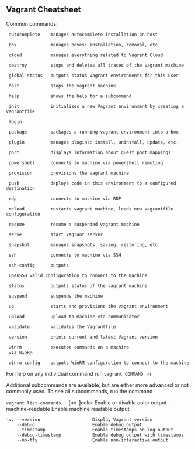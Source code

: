 
## Vagrant Cheatsheet

Common commands:

     autocomplete    manages autocomplete installation on host
     
     box             manages boxes: installation, removal, etc.
     
     cloud           manages everything related to Vagrant Cloud
     
     destroy         stops and deletes all traces of the vagrant machine
     
     global-status   outputs status Vagrant environments for this user
     
     halt            stops the vagrant machine
     
     help            shows the help for a subcommand
     
     init            initializes a new Vagrant environment by creating a Vagrantfile
     
     login
     
     package         packages a running vagrant environment into a box
     
     plugin          manages plugins: install, uninstall, update, etc.
     
     port            displays information about guest port mappings
     
     powershell      connects to machine via powershell remoting
     
     provision       provisions the vagrant machine
     
     push            deploys code in this environment to a configured destination
     
     rdp             connects to machine via RDP
     
     reload          restarts vagrant machine, loads new Vagrantfile configuration
     
     resume          resume a suspended vagrant machine
     
     serve           start Vagrant server
     
     snapshot        manages snapshots: saving, restoring, etc.
     
     ssh             connects to machine via SSH
     
     ssh-config      outputs 
     
     OpenSSH valid configuration to connect to the machine
     
     status          outputs status of the vagrant machine
     
     suspend         suspends the machine
     
     up              starts and provisions the vagrant environment
     
     upload          upload to machine via communicator
     
     validate        validates the Vagrantfile
     
     version         prints current and latest Vagrant version
     
     winrm           executes commands on a machine 
     via WinRM
     
     winrm-config    outputs WinRM configuration to connect to the machine

For help on any individual command run `vagrant COMMAND -h`

Additional subcommands are available, but are either more advanced
or not commonly used. To see all subcommands, run the command

`vagrant list-commands`.
        --[no-]color                 Enable or disable color output
        --machine-readable           Enable machine readable output

    -v, --version                    Display Vagrant version
        --debug                      Enable debug output
        --timestamp                  Enable timestamps on log output
        --debug-timestamp            Enable debug output with timestamps
        --no-tty                     Enable non-interactive output
        
        


